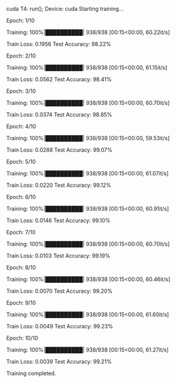 cuda T4: run();
Device: cuda
Starting training...

Epoch: 1/10

Training: 100%|██████████| 938/938 [00:15<00:00, 60.22it/s]

Train Loss: 0.1956
Test Accuracy: 98.22%

Epoch: 2/10

Training: 100%|██████████| 938/938 [00:15<00:00, 61.15it/s]

Train Loss: 0.0562
Test Accuracy: 98.41%

Epoch: 3/10

Training: 100%|██████████| 938/938 [00:15<00:00, 60.70it/s]

Train Loss: 0.0374
Test Accuracy: 98.85%

Epoch: 4/10

Training: 100%|██████████| 938/938 [00:15<00:00, 59.53it/s]

Train Loss: 0.0288
Test Accuracy: 99.07%

Epoch: 5/10

Training: 100%|██████████| 938/938 [00:15<00:00, 61.07it/s]

Train Loss: 0.0220
Test Accuracy: 99.12%

Epoch: 6/10

Training: 100%|██████████| 938/938 [00:15<00:00, 60.91it/s]

Train Loss: 0.0146
Test Accuracy: 99.10%

Epoch: 7/10

Training: 100%|██████████| 938/938 [00:15<00:00, 60.70it/s]

Train Loss: 0.0103
Test Accuracy: 99.19%

Epoch: 8/10

Training: 100%|██████████| 938/938 [00:15<00:00, 60.46it/s]

Train Loss: 0.0070
Test Accuracy: 99.20%

Epoch: 9/10

Training: 100%|██████████| 938/938 [00:15<00:00, 61.60it/s]

Train Loss: 0.0049
Test Accuracy: 99.23%

Epoch: 10/10

Training: 100%|██████████| 938/938 [00:15<00:00, 61.27it/s]

Train Loss: 0.0039
Test Accuracy: 99.21%

Training completed.

